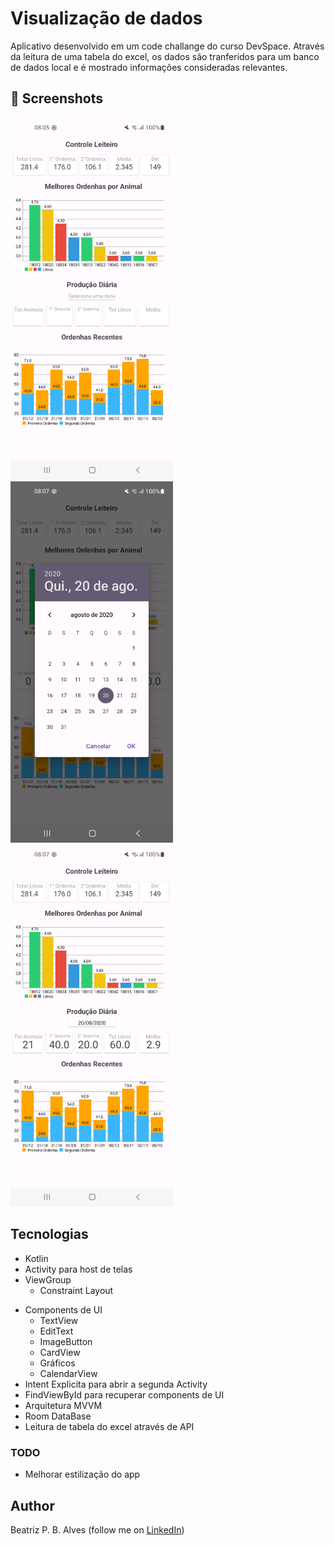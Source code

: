 # Visualização de dados 
Aplicativo desenvolvido em um code challange do curso DevSpace. Através da leitura de uma tabela do excel, os dados são tranferidos para um banco de dados local e é mostrado informações consideradas relevantes.



## :camera_flash: Screenshots
<!-- You can add more screenshots here if you like -->
<img src="result_2.png" width="260">&emsp;<img src="result_1.png" width="260">&emsp;<img src="result_3.png" width="260">

## Tecnologias
* Kotlin
* Activity para host de telas
* ViewGroup
    * Constraint Layout
- Components de UI
    - TextView
    - EditText
    - ImageButton
    - CardView
    - Gráficos
    - CalendarView
- Intent Explicita para abrir a segunda Activity
- FindViewById para recuperar components de UI
- Arquitetura MVVM
- Room DataBase
- Leitura de tabela do excel através de API

### TODO
- Melhorar estilização do app

## Author
Beatriz P. B. Alves (follow me on [LinkedIn](https://www.linkedin.com/in/beatriz-alves-4871b3263/))
